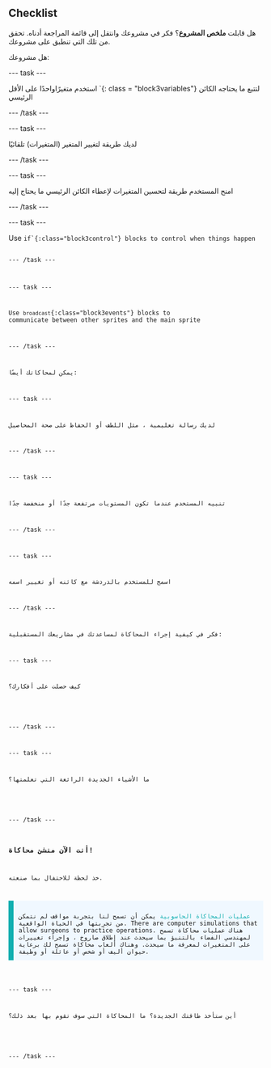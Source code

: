## Checklist

هل قابلت **ملخص المشروع**؟ فكر في مشروعك وانتقل إلى قائمة المراجعة أدناه. تحقق من تلك التي تنطبق على مشروعك.

هل مشروعك:

--- task ---

استخدم متغيرًا</code>واحدًا على الأقل `{: class = "block3variables"} لتتبع ما يحتاجه الكائن الرئيسي</p>

<p spaces-before="0">--- /task ---</p>

<p spaces-before="0">--- task ---</p>

<p spaces-before="0">لديك طريقة لتغيير المتغير (المتغيرات) تلقائيًا</p>

<p spaces-before="0">--- /task ---</p>

<p spaces-before="0">--- task ---</p>

<p spaces-before="0">امنح المستخدم طريقة لتحسين المتغيرات لإعطاء الكائن الرئيسي ما يحتاج إليه</p>

<p spaces-before="0">--- /task ---</p>

<p spaces-before="0">--- task ---</p>

<p spaces-before="0">Use <code>if`{:class="block3control"} blocks to control when things happen

--- /task ---

--- task ---

Use `broadcast`{:class="block3events"} blocks to communicate between other sprites and the main sprite

--- /task ---

يمكن لمحاكاتك أيضًا:

--- task ---

لديك رسالة تعليمية ، مثل اللطف أو الحفاظ على صحة المحاصيل

--- /task ---

--- task ---

تنبيه المستخدم عندما تكون المستويات مرتفعة جدًا أو منخفضة جدًا

--- /task ---

--- task ---

اسمح للمستخدم بالدردشة مع كائنه أو تغيير اسمه

--- /task ---

فكر في كيفية إجراء المحاكاة لمساعدتك في مشاريعك المستقبلية:

--- task ---

كيف حصلت على أفكارك؟ 

<!-- free text answer, 3 characters possibly -->
--- /task ---

--- task ---

ما الأشياء الجديدة الرائعة التي تعلمتها؟

<!-- free text answer, 3 characters possibly -->

--- /task ---

### أنت الآن منشئ محاكاة!

خذ لحظة للاحتفال بما صنعته.

<p style="border-left: solid; border-width:10px; border-color: #0faeb0; background-color: aliceblue; padding: 10px;">
<span style="color: #0faeb0">عمليات المحاكاة الحاسوبية</span> يمكن أن تسمح لنا بتجربة مواقف لم نتمكن من تجربتها في الحياة الواقعية. There are computer simulations that allow surgeons to practice operations. هناك عمليات محاكاة تسمح لمهندسي الفضاء بالتنبؤ بما سيحدث عند إطلاق صاروخ ، وإجراء تغييرات على المتغيرات لمعرفة ما سيحدث. وهناك ألعاب محاكاة تسمح لك برعاية حيوان أليف أو شخص أو عائلة أو وظيفة. 
</p>

--- task ---

أين ستأخذ طاقتك الجديدة؟ ما المحاكاة التي سوف تقوم بها بعد ذلك؟

<!-- free text answer, 3 characters possibly -->

--- /task ---

